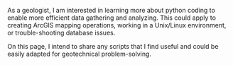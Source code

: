 As a geologist, I am interested in learning more about python coding to enable more efficient data gathering and analyzing.
This could apply to creating ArcGIS mapping operations, working in a Unix/Linux environment, or trouble-shooting database issues.  

On this page, I intend to share any scripts that I find useful and could be easily adapted for geotechnical problem-solving.
